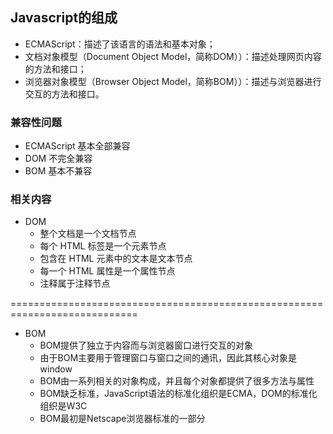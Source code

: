 ## Javascript的组成
* ECMAScript：描述了该语言的语法和基本对象；
* 文档对象模型（Document Object Model，简称DOM））：描述处理网页内容的方法和接口；
* 浏览器对象模型（Browser Object Model，简称BOM））：描述与浏览器进行交互的方法和接口。

### 兼容性问题
* ECMAScript 基本全部兼容
* DOM 不完全兼容
* BOM 基本不兼容

### 相关内容
* DOM
  * 整个文档是一个文档节点 
  * 每个 HTML 标签是一个元素节点 
  * 包含在 HTML 元素中的文本是文本节点 
  * 每一个 HTML 属性是一个属性节点 
  * 注释属于注释节点 
  
============================================================================

* BOM
  * BOM提供了独立于内容而与浏览器窗口进行交互的对象
  * 由于BOM主要用于管理窗口与窗口之间的通讯，因此其核心对象是window
  * BOM由一系列相关的对象构成，并且每个对象都提供了很多方法与属性
  * BOM缺乏标准，JavaScript语法的标准化组织是ECMA，DOM的标准化组织是W3C
  * BOM最初是Netscape浏览器标准的一部分